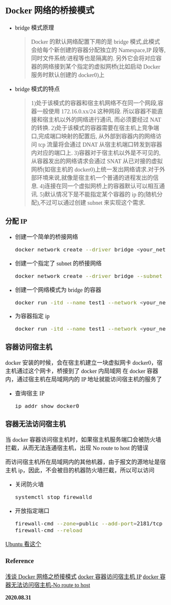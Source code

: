 <font size=4 face='楷体'>

## Docker 网络的桥接模式

- bridge 模式原理

  > Docker 的默认网络配置下用的是 bridge 模式,此模式会给每个新创建的容器分配独立的 Namespace,IP 段等,同时文件系统/进程等也是隔离的. 另外它会将对应容器的网络接到某个指定的虚拟网桥(比如启动 Docker 服务时默认创建的 docker0)上

- bridge 模式的特点
  > 1)处于该模式的容器和宿主机网络不在同一个网段,容器一般使用 172.16.0.xx/24 这种网段. 所以容器不能直接和宿主机以外的网络进行通讯, 而必须要经过 NAT 的转换. 2)处于该模式的容器需要在宿主机上竞争端口,完成端口映射的配置后, 从外部到容器内的网络访问 tcp 流量将会通过 DNAT 从宿主机端口转发到容器内对应的端口上. 3)容器对于宿主机以外是不可见的,从容器发出的网络请求会通过 SNAT 从已对接的虚拟网桥(如宿主机的 docker0)上统一发出网络请求.对于外部环境来说,就像是宿主机一个普通的进程发出的信息. 4)连接在同一个虚拟网桥上的容器默认可以相互通讯. 5)默认情况下是不能指定某个容器的 ip 的(随机分配),不过可以通过创建 subnet 来实现这个需求.

### 分配 IP

- 创建一个简单的桥接网络
  ```bash
  docker network create --driver bridge <your_network_name>
  ```
- 创建一个指定了 subnet 的桥接网络
  ```bash
  docker network create --driver bridge --subnet 172.19.0.0/16 <your_network_name>
  ```
- 创建一个网络模式为 bridge 的容器
  ```bash
  docker run -itd --name test1 --network <your_network_name> <your_docker_image> /bin/bash
  ```
- 为容器指定 ip
  ```bash
  docker run -itd --name test1 --network <your_network_name> --ip 172.19.0.10 <your_docker_image> /bin/bash
  ```

### 容器访问宿主机

docker 安装的时候，会在宿主机建立一块虚拟网卡 docker0，宿主机通过这个网卡，桥接到了 docker 内局域网
在 docker 容器内，通过宿主机在局域网内的 IP 地址就能访问宿主机的服务了

- 查询宿主 IP
  ```bash
  ip addr show docker0
  ```

### 容器无法访问宿主机

当 docker 容器访问宿主机时，如果宿主机服务端口会被防火墙拦截，从而无法连通宿主机，出现 No route to host 的错误

而访问宿主机所在局域网内的其他机器，由于报文的源地址是宿主机 ip，因此，不会被目的机器防火墙拦截，所以可以访问

- 关闭防火墙

  ```bash
  systemctl stop firewalld
  ```

- 开放指定端口
  ```bash
  firewall-cmd --zone=public --add-port=2181/tcp --permanent
  firewall-cmd --reload
  ```

[Ubuntu 看这个](https://oomake.com/question/4955599)

### Reference

[浅谈 Docker 网络之桥接模式](https://www.imooc.com/article/296815)
[docker 容器访问宿主机 IP](https://www.cnblogs.com/xuanmanstein/p/10559269.html)
[docker 容器无法访问宿主机-No route to host](https://www.jianshu.com/p/96aebba5d3cc)

**2020.08.31**

